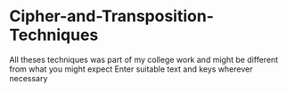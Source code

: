 # Cipher-and-Transposition-Techniques
All theses techniques was part of my college work and might be different from what you might expect
Enter suitable text and keys wherever necessary

